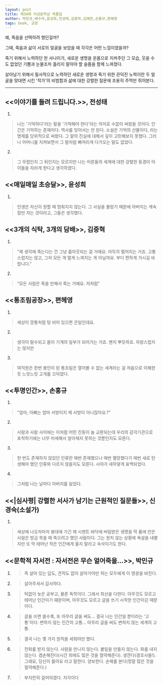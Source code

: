 ```yaml
---
layout: post
title: 제34회 이상문학상 작품집
author: 박민규,배수아,윤성희,전성태,김중혁,김애란,손홍규,편혜영
tags: book, 교양
---
```


왜, 죽음을 선택하려 했던걸까?

그때, 죽음과 삶이 서로의 얼굴을 보았을 때 각각은 어떤 느낌이였을까?

죽기 위해서 노력하던 한 사나이가, 새로운 생명을 온몸으로 지켜주던 그 모습, 웃을 수도 없었던 기쁨과 눈물조차 흘리지 말아야 할 슬픔을 함께 느껴졌다.

살아남기 위해서 필사적으로 노력하던 새로운 생명과 죽기 위한 끈덕진 노력이란 두 얼굴을 맞대면 시킨 '작가'의 비범함과 삶에 대한 강렬한 질문에 조용히 주먹만 쥐어본다.

- - -

## <<이야기를 들려 드립니다.>>, 전성태

1. 
> 나는 '기억하다'라는 말을 '기억해야 한다'라는 의미로 수없이 써왔을 것이다. 인간은 기억하는 존재이다. 역사를 잊어서는 안 된다. 소설은 기억의 산물이다, 라는 명제를 당위적으로 써왔다. 그 말의 진실에 대해서 깊이 고민해보지 못했다. 그러나 어머니를 지켜보면서 그 말처럼 뼈저리게 다가오는 말도 없었다.

2. 
> 그 무렵인지 그 뒤인지는 모르지만 나는 어른들의 세계에 대한 강렬한 동경이 아이들을 자라게 한다고 생각하였다.

## <<매일매일 초승달>>, 윤성희

1. 
> 인생은 자신이 원할 때 멈춰지지 않는다. 그 사실을 몰랐기 때문에 아버지는 계속 잠만 자는 것이라고, 그들은 생각했다.

## <<3개의 식탁, 3개의 담배>>, 김중혁

1. 
> "제 생각에 죽는다는 건 그냥 줌아웃되는 걸 거예요. 아득히 멀어지는 거죠. 고통스럽지는 않고, 그저 모든 게 멀게 느껴지는 게 아닐까요. 부디 편하게 가시길 바랍니다." 

2. 
> "모든 사람은 죽을 만해서 죽는 거예요. 저처럼"

## <<통조림공장>>, 편헤영

1. 
> 세상이 깡통처럼 텅 비어 있으면 큰일인데요.

2. 
> 생각이 탈수되고 몸이 기계의 일부가 되어가는 거죠. 왠지 뿌듯하죠. 자랑스럽지는 않지만 

3. 
> 여직원은 한번 봉인이 된 통조림은 열어볼 수 없는 세계라는 걸 처음으로 이해한 듯 느릿느릿 고개를 끄덕였다.

## <<투명인간>>, 손홍규

1. 
> "엄마, 아빠는 엄마 서방이지 제 서방이 아니잖아요.?"

2. 
> 사람과 사람 사이에는 이처럼 어떤 진동이 늘 교환되는데 우리의 감각기관으로 포착하기에는 너무 미세해서 알아채지 못하는 것뿐인지도 모른다.

3. 
> 한 번도 존재하지 않았던 인류란 매번 존재했으나 매번 멸망했다가 매번 새로 탄생해야 했던 인류와 다르지 않을지도 모른다. 시야가 새하얗게 표백되었다.

4. 
> 그처럼 나는 날마다 아버지를 잃었다.


## <<|심사평| 강렬한 서사가 남기는 근원적인 질문들>>, 신경숙(소설가)
1. 
> 세상에 나오자마자 붕대에 가긴 채 시멘트 바닥에 버림받은 생명을 막 품에 안은 사람은 방금 목을 매 죽으려고 했던 사람이다. 그는 원치 않는 상황에 욕설을 내뱉지만 또 막 태어난 작은 인간에게 울지 말라고 속삭이기도 한다.


## <<문학적 자서전 : 자서전은 무슨 얼어죽을...>>, 박민규

1. > 즉 살아 있는
답도, 견적도 없이 살아가야만 하는 모두에게
이 영광을 바친다.

2. > 살아주셔서 감사하다.

3. > 턱없이 늦은 공부고, 물론 독학이다. 그래서 최선을 다한다. 아무것도 모르고 태어난 인간이기 떄문이며, 아무것도 모르고 글을 쓰기 시작한 인간이긷 때문이다.

4. > 글을 쓰면 쓸수록, 또 아무리 글을 써도... 결국 나는 인간일 뿐이라는 '고통'이다. 변하지 않는 인간의 고통... 아무리 글을 써도 변하지 않는 세계의 고통.

5. > 결국 나는 몇 가지 원칙을 세워야만 했다.

6. > 전화를 받지 않는다.
사람을 만나지 않는다.
볼일을 만들지 않는다.
화를 내지 않는다.
겸손해진다(시간 외에도 많은 것을 절약해준다).
생깐다(경조사들!).
그래요, 당신이 옳아요 라고 말한다.
양보한다.
손해를 본다(정말 많은 것을 절약해준다.)

7. > 부지런히 걸어야겠다.
지각이다